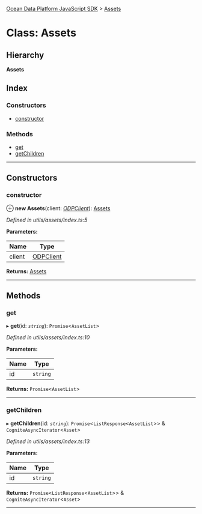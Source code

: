 [Ocean Data Platform JavaScript SDK](../README.md) > [Assets](../classes/assets.md)

# Class: Assets

## Hierarchy

**Assets**

## Index

### Constructors

* [constructor](assets.md#constructor)

### Methods

* [get](assets.md#get)
* [getChildren](assets.md#getchildren)

---

## Constructors

<a id="constructor"></a>

###  constructor

⊕ **new Assets**(client: *[ODPClient](odpclient.md)*): [Assets](assets.md)

*Defined in utils/assets/index.ts:5*

**Parameters:**

| Name | Type |
| ------ | ------ |
| client | [ODPClient](odpclient.md) |

**Returns:** [Assets](assets.md)

___

## Methods

<a id="get"></a>

###  get

▸ **get**(id: *`string`*): `Promise`<`AssetList`>

*Defined in utils/assets/index.ts:10*

**Parameters:**

| Name | Type |
| ------ | ------ |
| id | `string` |

**Returns:** `Promise`<`AssetList`>

___
<a id="getchildren"></a>

###  getChildren

▸ **getChildren**(id: *`string`*): `Promise`<`ListResponse`<`AssetList`>> & `CogniteAsyncIterator`<`Asset`>

*Defined in utils/assets/index.ts:13*

**Parameters:**

| Name | Type |
| ------ | ------ |
| id | `string` |

**Returns:** `Promise`<`ListResponse`<`AssetList`>> & `CogniteAsyncIterator`<`Asset`>

___

